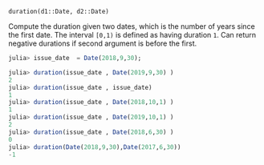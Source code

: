 ```
duration(d1::Date, d2::Date)
```

Compute the duration given two dates, which is the number of years since the first date. The interval `[0,1)` is defined as having  duration `1`. Can return negative durations if second argument is before the first.

```julia
julia> issue_date  = Date(2018,9,30);

julia> duration(issue_date , Date(2019,9,30) ) 
2
julia> duration(issue_date , issue_date) 
1
julia> duration(issue_date , Date(2018,10,1) ) 
1
julia> duration(issue_date , Date(2019,10,1) ) 
2
julia> duration(issue_date , Date(2018,6,30) ) 
0
julia> duration(Date(2018,9,30),Date(2017,6,30)) 
-1
```
